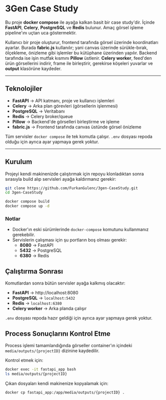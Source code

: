 # 3Gen Case Study

Bu proje **docker compose** ile ayağa kalkan basit bir case study'dir. İçinde **FastAPI**, **Celery**, **PostgreSQL** ve **Redis** bulunur. Amaç görsel işleme pipeline'ını uçtan uca göstermektir.

Kullanıcı bir proje oluşturur, frontend tarafında görsel üzerinde koordinatları ayarlar. Burada **fabric.js** kullanılır; yani canvas üzerinde sürükle-bırak, ölçekleme, önizleme gibi işlemler bu kütüphane üzerinden yapılır. Backend tarafında ise işin mutfak kısmını **Pillow** üstlenir. **Celery worker**, feed'den ürün görsellerini indirir, frame ile birleştirir, gerekirse köşeleri yuvarlar ve **output** klasörüne kaydeder.

---

## Teknolojiler

- **FastAPI** → API katmanı, proje ve kullanıcı işlemleri
- **Celery** → Arka plan görevleri (görsellerin işlenmesi)
- **PostgreSQL** → Veritabanı
- **Redis** → Celery broker/queue
- **Pillow** → Backend'de görselleri birleştirme ve işleme
- **fabric.js** → Frontend tarafında canvas üstünde görsel önizleme

Tüm servisler `docker compose` ile tek komutla çalışır. `.env` dosyası repoda olduğu için ayrıca ayar yapmaya gerek yoktur.

---

## Kurulum

Projeyi kendi makinenizde çalıştırmak için repoyu klonladıktan sonra sırasıyla build alıp servisleri ayağa kaldırmanız gerekir:

```bash
git clone https://github.com/FurkanGulenc/3gen-CaseStudy.git
cd 3gen-CaseStudy

docker compose build
docker compose up -d
```

### Notlar

- Docker'ın eski sürümlerinde `docker-compose` komutunu kullanmanız gerekebilir.
- Servislerin çalışması için şu portların boş olması gerekir:
  - **8080** → FastAPI
  - **5432** → PostgreSQL
  - **6380** → Redis

## Çalıştırma Sonrası

Komutlardan sonra bütün servisler ayağa kalkmış olacaktır:

- **FastAPI** → http://localhost:8080
- **PostgreSQL** → `localhost:5432`
- **Redis** → `localhost:6380`
- **Celery worker** → Arka planda çalışır

`.env` dosyası repoda hazır geldiği için ayrıca ayar yapmaya gerek yoktur.

## Process Sonuçlarını Kontrol Etme

Process işlemi tamamlandığında görseller container'ın içindeki `media/outputs/{projectID}` dizinine kaydedilir.

Kontrol etmek için:

```bash
docker exec -it fastapi_app bash
ls media/outputs/{projectID}
```

Çıkan dosyaları kendi makinenize kopyalamak için:

```bash
docker cp fastapi_app:/app/media/outputs/{projectID} .
```